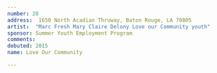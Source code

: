```yaml
---
number: 28
address:  1650 North Acadian Thruway, Baton Rouge, LA 70805
artist:  "Marc Fresh Mary Claire Delony Love our Community youth"
sponsor: Summer Youth Employment Program
comments: 
debuted: 2015
name: Love Our Community

---
```

